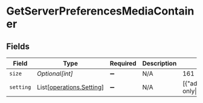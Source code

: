 # GetServerPreferencesMediaContainer


## Fields

| Field                                                                                                                                                                               | Type                                                                                                                                                                                | Required                                                                                                                                                                            | Description                                                                                                                                                                         | Example                                                                                                                                                                             |
| ----------------------------------------------------------------------------------------------------------------------------------------------------------------------------------- | ----------------------------------------------------------------------------------------------------------------------------------------------------------------------------------- | ----------------------------------------------------------------------------------------------------------------------------------------------------------------------------------- | ----------------------------------------------------------------------------------------------------------------------------------------------------------------------------------- | ----------------------------------------------------------------------------------------------------------------------------------------------------------------------------------- |
| `size`                                                                                                                                                                              | *Optional[int]*                                                                                                                                                                     | :heavy_minus_sign:                                                                                                                                                                  | N/A                                                                                                                                                                                 | 161                                                                                                                                                                                 |
| `setting`                                                                                                                                                                           | List[[operations.Setting](../../models/operations/setting.md)]                                                                                                                      | :heavy_minus_sign:                                                                                                                                                                  | N/A                                                                                                                                                                                 | [{"advanced":false,"default":false,"enumValues":"1:admin only\|2:everyone","group":"","hidden":true,"id":"EnableDatabaseTrace","label":"","summary":"","type":"bool","value":false}] |